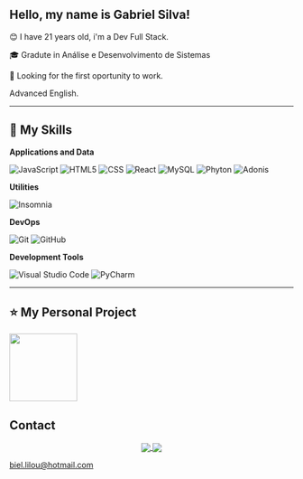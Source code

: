 ## Hello, my name is <strong>Gabriel Silva!</strong>

😊 I have 21 years old, i'm a Dev Full Stack.

🎓 Gradute in Análise e Desenvolvimento de Sistemas

💼 Looking for the first oportunity to work.

Advanced English.

----

## 🚀 My Skills

**Applications and Data**

  ![JavaScript](https://img.shields.io/badge/-JavaScript-333333?style=flat&logo=javascript)
  ![HTML5](https://img.shields.io/badge/-HTML5-333333?style=flat&logo=HTML5)
  ![CSS](https://img.shields.io/badge/-CSS-333333?style=flat&logo=CSS3&logoColor=1572B6)
  ![React](https://img.shields.io/badge/-React-333333?style=flat&logo=react)
  ![MySQL](https://img.shields.io/badge/-MySQL-333333?style=flat&logo=mysql)
  ![Phyton](https://camo.githubusercontent.com/cc663b44f5f2d7e674990fd054d828aae0e30ec8df36768e5f5552978da1cfdf/68747470733a2f2f696d672e736869656c64732e696f2f62616467652f2d507974686f6e2d3333333333333f7374796c653d666c6174266c6f676f3d707974686f6e)
  ![Adonis](https://img.shields.io/badge/-AdonisJS-333333?style=flat&logo=adonis)


**Utilities**

  ![Insomnia](https://img.shields.io/badge/-Insomnia-333333?style=flat&logo=insomnia)

**DevOps**

  ![Git](https://img.shields.io/badge/-Git-333333?style=flat&logo=git)
  ![GitHub](https://img.shields.io/badge/-GitHub-333333?style=flat&logo=github)

**Development Tools**

  ![Visual Studio Code](https://img.shields.io/badge/-Visual%20Studio%20Code-333333?style=flat&logo=visual-studio-code&logoColor=007ACC)
  ![PyCharm](https://img.shields.io/badge/-Pycharm-333333?style=flat&logo=pycharm)

---

## ⭐ My Personal Project

<p>
  <a href="https://github.com/GHSilva01/mcu-api">
    <img
      align="center"
      height="120em"
      src="https://github-readme-stats.vercel.app/api/pin/?username=GHSilva01&repo=mcu-api&theme=tokyonight">
    </img>
  </a>
</p>

## Contact
<p align="center">
  <a href="https://www.instagram.com/gabrielh.fs/">
    <img
      align="center"
      src="https://img.shields.io/badge/Instagram-1C1C1C?style=for-the-badge&logo=instagram&logoColor=00FFFF"
    />
  </a>
  <a href="https://www.linkedin.com/in/ghsilva01/">
    <img
         align="center"
         src="https://img.shields.io/badge/LinkedIn-1C1C1C?style=for-the-badge&logo=linkedin&logoColor=00FFFF"
  </a>
</p>

biel.lilou@hotmail.com

